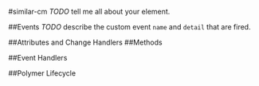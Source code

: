 #similar-cm
*TODO* tell me all about your element.



##Events
*TODO* describe the custom event `name` and `detail` that are fired.

##Attributes and Change Handlers
##Methods

##Event Handlers



##Polymer Lifecycle

































